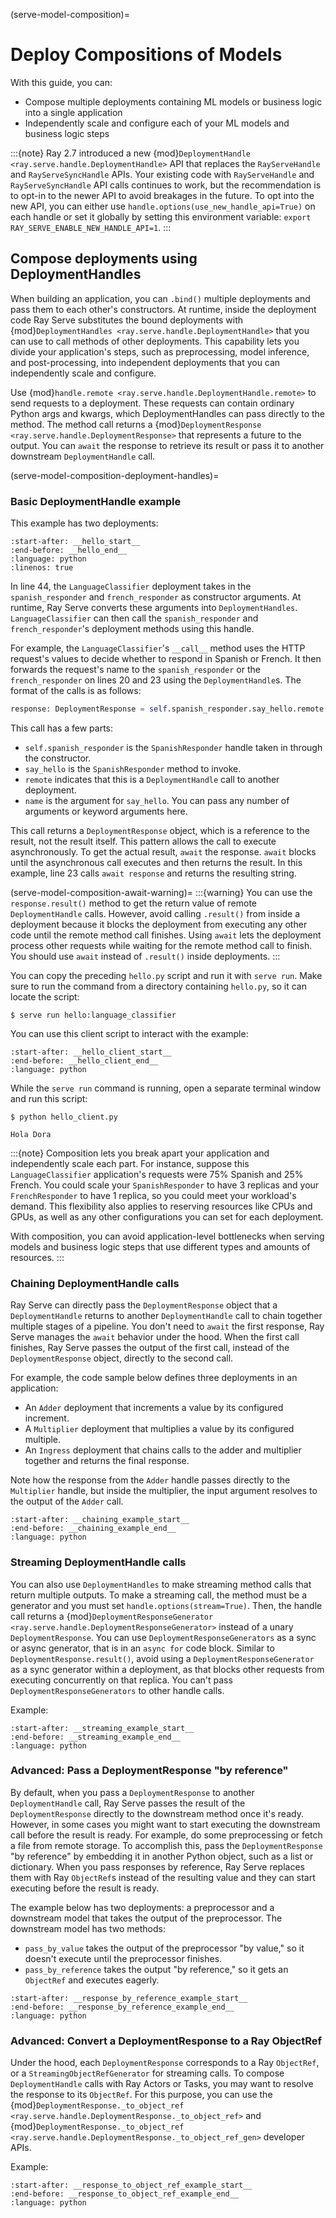 (serve-model-composition)=

# Deploy Compositions of Models

With this guide, you can:

* Compose multiple deployments containing ML models or business logic into a single application
* Independently scale and configure each of your ML models and business logic steps

:::{note}
Ray 2.7 introduced a new {mod}`DeploymentHandle <ray.serve.handle.DeploymentHandle>` API that replaces the `RayServeHandle` and `RayServeSyncHandle` APIs.
Your existing code with `RayServeHandle` and `RayServeSyncHandle` API calls continues to work, but the recommendation is to opt-in to the newer API to avoid breakages in the future.
To opt into the new API, you can either use `handle.options(use_new_handle_api=True)` on each handle or set it globally by setting this environment variable: `export RAY_SERVE_ENABLE_NEW_HANDLE_API=1`.
:::

## Compose deployments using DeploymentHandles

When building an application, you can `.bind()` multiple deployments and pass them to each other's constructors.
At runtime, inside the deployment code Ray Serve substitutes the bound deployments with {mod}`DeploymentHandles <ray.serve.handle.DeploymentHandle>` that you can use to call methods of other deployments.
This capability lets you divide your application's steps, such as preprocessing, model inference, and post-processing, into independent deployments that you can independently scale and configure.

Use {mod}`handle.remote <ray.serve.handle.DeploymentHandle.remote>` to send requests to a deployment.
These requests can contain ordinary Python args and kwargs, which DeploymentHandles can pass  directly to the method.
The method call returns a {mod}`DeploymentResponse <ray.serve.handle.DeploymentResponse>` that represents a future to the output.
You can `await` the response to retrieve its result or pass it to another downstream `DeploymentHandle` call.

(serve-model-composition-deployment-handles)=
### Basic DeploymentHandle example

This example has two deployments:

```{literalinclude} doc_code/model_composition/language_example.py
:start-after: __hello_start__
:end-before: __hello_end__
:language: python
:linenos: true
```

In line 44, the `LanguageClassifier` deployment takes in the `spanish_responder` and `french_responder` as constructor arguments. At runtime, Ray Serve converts these arguments into `DeploymentHandles`. `LanguageClassifier` can then call the `spanish_responder` and `french_responder`'s deployment methods using this handle.

For example, the `LanguageClassifier`'s `__call__` method uses the HTTP request's values to decide whether to respond in Spanish or French. It then forwards the request's name to the `spanish_responder` or the `french_responder` on lines 20 and 23 using the `DeploymentHandle`s. The format of the calls is as follows:

```python
response: DeploymentResponse = self.spanish_responder.say_hello.remote(name)
```

This call has a few parts:
* `self.spanish_responder` is the `SpanishResponder` handle taken in through the constructor.
* `say_hello` is the `SpanishResponder` method to invoke.
* `remote` indicates that this is a `DeploymentHandle` call to another deployment.
* `name` is the argument for `say_hello`. You can pass any number of arguments or keyword arguments here.

This call returns a `DeploymentResponse` object, which is a reference to the result, not the result itself.
This pattern allows the call to execute asynchronously.
To get the actual result, `await` the response.
`await` blocks until the asynchronous call executes and then returns the result.
In this example, line 23 calls `await response` and returns the resulting string.

(serve-model-composition-await-warning)=
:::{warning}
You can use the `response.result()` method to get the return value of remote `DeploymentHandle` calls.
However, avoid calling `.result()` from inside a deployment because it blocks the deployment from executing any other code until the remote method call finishes.
Using `await` lets the deployment process other requests while waiting for the remote method call to finish.
You should use `await` instead of `.result()` inside deployments.
:::

You can copy the preceding `hello.py` script and run it with `serve run`. Make sure to run the command from a directory containing `hello.py`, so it can locate the script:

```console
$ serve run hello:language_classifier
```

You can use this client script to interact with the example:

```{literalinclude} doc_code/model_composition/language_example.py
:start-after: __hello_client_start__
:end-before: __hello_client_end__
:language: python
```

While the `serve run` command is running, open a separate terminal window and run this script:

```console
$ python hello_client.py

Hola Dora
```

:::{note}
Composition lets you break apart your application and independently scale each part. For instance, suppose this `LanguageClassifier` application's requests were 75% Spanish and 25% French. You could scale your `SpanishResponder` to have 3 replicas and your `FrenchResponder` to have 1 replica, so you could meet your workload's demand. This flexibility also applies to reserving resources like CPUs and GPUs, as well as any other configurations you can set for each deployment.

With composition, you can avoid application-level bottlenecks when serving models and business logic steps that use different types and amounts of resources.
:::

### Chaining DeploymentHandle calls

Ray Serve can directly pass the `DeploymentResponse` object that a `DeploymentHandle` returns to another `DeploymentHandle` call to chain together multiple stages of a pipeline.
You don't need to `await` the first response, Ray Serve
manages the `await` behavior under the hood. When the first call finishes, Ray Serve passes the output of the first call, instead of the `DeploymentResponse` object, directly to the second call.

For example, the code sample below defines three deployments in an application:

- An `Adder` deployment that increments a value by its configured increment.
- A `Multiplier` deployment that multiplies a value by its configured multiple.
- An `Ingress` deployment that chains calls to the adder and multiplier together and returns the final response.

Note how the response from the `Adder` handle passes directly to the `Multiplier` handle, but inside the multiplier, the input argument resolves to the output of the `Adder` call.

```{literalinclude} doc_code/model_composition/chaining_example.py
:start-after: __chaining_example_start__
:end-before: __chaining_example_end__
:language: python
```

### Streaming DeploymentHandle calls

You can also use `DeploymentHandles` to make streaming method calls that return multiple outputs.
To make a streaming call, the method must be a generator and you must set `handle.options(stream=True)`.
Then, the handle call returns a {mod}`DeploymentResponseGenerator <ray.serve.handle.DeploymentResponseGenerator>` instead of a unary `DeploymentResponse`.
You can use `DeploymentResponseGenerators` as a sync or async generator, that is in an `async for` code block.
Similar to `DeploymentResponse.result()`, avoid using a `DeploymentResponseGenerator` as a sync generator within a deployment, as that blocks other requests from executing concurrently on that replica.
You can't pass `DeploymentResponseGenerators` to other handle calls.

Example:

```{literalinclude} doc_code/model_composition/streaming_example.py
:start-after: __streaming_example_start__
:end-before: __streaming_example_end__
:language: python
```

### Advanced: Pass a DeploymentResponse "by reference"

By default, when you pass a `DeploymentResponse` to another `DeploymentHandle` call, Ray Serve passes the result of the `DeploymentResponse` directly to the downstream method once it's ready.
However, in some cases you might want to start executing the downstream call before the result is ready. For example, do some preprocessing or fetch a file from remote storage.
To accomplish this, pass the `DeploymentResponse` "by reference" by embedding it in another Python object, such as a list or dictionary.
When you pass responses by reference, Ray Serve replaces them with Ray `ObjectRef`s instead of the resulting value and they can start executing before the result is ready.

The example below has two deployments: a preprocessor and a downstream model that takes the output of the preprocessor.
The downstream model has two methods:

- `pass_by_value` takes the output of the preprocessor "by value," so it doesn't execute until the preprocessor finishes.
- `pass_by_reference` takes the output "by reference," so it gets an `ObjectRef` and executes eagerly.

```{literalinclude} doc_code/model_composition/response_by_reference_example.py
:start-after: __response_by_reference_example_start__
:end-before: __response_by_reference_example_end__
:language: python
```

### Advanced: Convert a DeploymentResponse to a Ray ObjectRef

Under the hood, each `DeploymentResponse` corresponds to a Ray `ObjectRef`, or a `StreamingObjectRefGenerator` for streaming calls.
To compose `DeploymentHandle` calls with Ray Actors or Tasks, you may want to resolve the response to its `ObjectRef`.
For this purpose, you can use the {mod}`DeploymentResponse._to_object_ref <ray.serve.handle.DeploymentResponse._to_object_ref>` and {mod}`DeploymentResponse._to_object_ref <ray.serve.handle.DeploymentResponse._to_object_ref_gen>` developer APIs.

Example:

```{literalinclude} doc_code/model_composition/response_to_object_ref_example.py
:start-after: __response_to_object_ref_example_start__
:end-before: __response_to_object_ref_example_end__
:language: python
```
